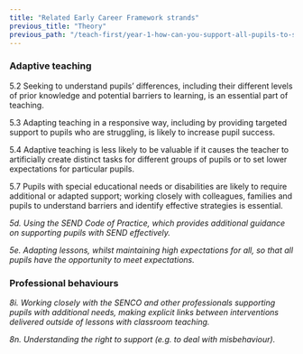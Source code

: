 ```yaml
---
title: "Related Early Career Framework strands"
previous_title: "Theory"
previous_path: "/teach-first/year-1-how-can-you-support-all-pupils-to-succeed/summer-week-5-ect-theory"
---
```


### Adaptive teaching

5.2 Seeking to understand pupils’ differences, including their different levels of prior knowledge and potential barriers to learning, is an essential part of teaching.

5.3 Adapting teaching in a responsive way, including by providing targeted support to pupils who are struggling, is likely to increase pupil success.

5.4 Adaptive teaching is less likely to be valuable if it causes the teacher to artificially create distinct tasks for different groups of pupils or to set lower expectations for particular pupils.

5.7 Pupils with special educational needs or disabilities are likely to require additional or adapted support; working closely with colleagues, families and pupils to understand barriers and identify effective strategies is essential.

_5d. Using the SEND Code of Practice, which provides additional guidance on supporting pupils with SEND effectively._

_5e. Adapting lessons, whilst maintaining high expectations for all, so that all pupils have the opportunity to meet expectations._

### Professional behaviours

_8i. Working closely with the SENCO and other professionals supporting pupils with additional needs, making explicit links between interventions delivered outside of lessons with classroom teaching._

_8n. Understanding the right to support (e.g. to deal with misbehaviour)._
